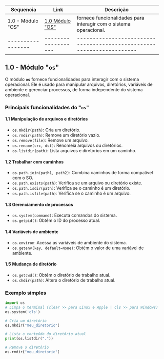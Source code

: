 | **Sequencia**      | **Link**                                                           | **Descrição**                                                                              |
|-----------------   |-------------------                                                 |--------------------------------------------------------------------                        |
|1.0 - Módulo "OS"   | [1.0 Módulo "OS"](#manual-de-git--github-pratico-e-rápido)         |fornece funcionalidades para interagir com o sistema operacional.                           |
|-----------------   |-------------------                                                 |---------------------------------------------------------------------                       |


## 1.0 - Módulo "`os`" 

O módulo **`os`** fornece funcionalidades para interagir com o sistema operacional. Ele é usado para manipular arquivos, diretórios, variáveis de ambiente e gerenciar processos, de forma independente do sistema operacional.

### Principais funcionalidades do "`os`"
#### 1.1 Manipulação de arquivos e diretórios
- `os.mkdir(path)`: Cria um diretório.
- `os.rmdir(path)`: Remove um diretório vazio.
- `os.remove(file)`: Remove um arquivo.
- `os.rename(src, dst)`: Renomeia arquivos ou diretórios.
- `os.listdir(path)`: Lista arquivos e diretórios em um caminho.
#### 1.2 Trabalhar com caminhos
- `os.path.join(path1, path2)`: Combina caminhos de forma compatível com o SO.
- `os.path.exists(path)`: Verifica se um arquivo ou diretório existe.
- `os.path.isdir(path)`: Verifica se o caminho é um diretório.
- `os.path.isfile(path)`: Verifica se o caminho é um arquivo.

#### 1.3 Gerenciamento de processos
- `os.system(command)`: Executa comandos do sistema.
- `os.getpid()`: Obtém o ID do processo atual.

#### 1.4 Variáveis de ambiente
- `os.environ`: Acessa as variáveis de ambiente do sistema.
- `os.getenv(key, default=None)`: Obtém o valor de uma variável de ambiente.

#### 1.5 Mudança de diretório
- `os.getcwd()`: Obtém o diretório de trabalho atual.
- `os.chdir(path)`: Altera o diretório de trabalho atual.
### Exemplo simples
```python
import os
# Limpa o terminal (clear >> para Linux e Apple | cls >> para Windows)
os.system('cls')

# Cria um diretório
os.mkdir("meu_diretorio")

# Lista o conteúdo do diretório atual
print(os.listdir("."))

# Remove o diretório
os.rmdir("meu_diretorio")
```

